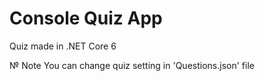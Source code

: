 # Console Quiz App
Quiz made in .NET Core 6

№ Note
You can change quiz setting in 'Questions.json' file
